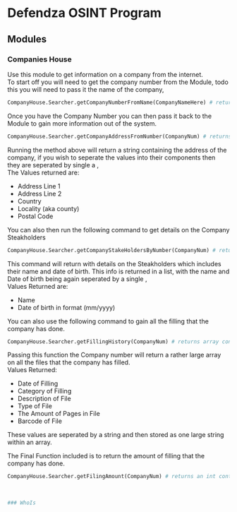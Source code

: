 # Defendza OSINT Program

## Modules
### Companies House
Use this module to get information on a company from the internet.  
To start off you will need to get the company number from the Module, todo this you will need to pass it the name of the company,
```python
CompanyHouse.Searcher.getCompanyNumberFromName(CompanyNameHere) # returns the company number
```
Once you have the Company Number you can then pass it back to the Module to gain more information out of the system.  
```python
CompanyHouse.Searcher.getCompanyAddressFromNumber(CompanyNum) # returns an address of the company if one excists
```
Running the method above will return a string containing the address of the company, if you wish to seperate the values into their components then they are seperated by single a ,  
The Values returned are:  
 - Address Line 1  
 - Address Line 2  
 - Country  
 - Locality (aka county)  
 - Postal Code  
  
  
You can also then run the following command to get details on the Company Steakholders  
```python
CompanyHouse.Searcher.getCompanyStakeHoldersByNumber(CompanyNum) # returns details on steakholders  
```
This command will return with details on the Steakholders which includes their name and date of birth. This info is returned in a list, with the name and Date of birth being again seperated by a single ,  
Values Returned are:  
 - Name  
 - Date of birth in format (mm/yyyy)  
  
  
You can also use the following command to gain all the filling that the company has done. 
```python
CompanyHouse.Searcher.getFillingHistory(CompanyNum) # returns array containing Filling details
```
Passing this function the Company number will return a rather large array on all the files that the company has filled.  
Values Returned:  
 - Date of Filling  
 - Category of Filling  
 - Description of File  
 - Type of File  
 - The Amount of Pages in File  
 - Barcode of File  
  
These values are seperated by a string and then stored as one large string within an array.  
  
  
The Final Function included is to return the amount of filling that the company has done.  
```python
CompanyHouse.Searcher.getFilingAmount(CompanyNum) # returns an int containing the amount of files the company has filled  
  
  
  
### WhoIs  
